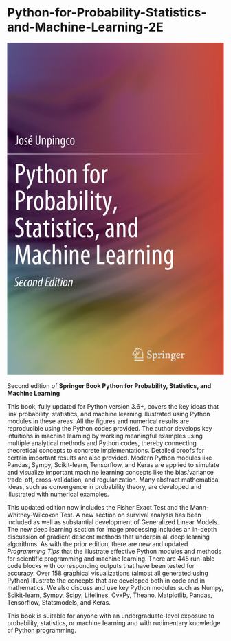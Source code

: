 # Python-for-Probability-Statistics-and-Machine-Learning-2E

![Draft cover](./Python_probability_statistics_machine_learning_2E.png)


Second edition of **Springer Book Python for Probability, Statistics, and Machine Learning**

This book, fully updated for Python version 3.6+, covers the key ideas that link probability, statistics, and machine learning illustrated using Python modules in these areas.  All the figures and numerical results are reproducible using the Python codes provided. The author develops key intuitions in machine learning by working meaningful examples using multiple analytical methods and Python codes, thereby connecting theoretical concepts to concrete implementations. Detailed proofs for certain important results are also provided. Modern Python modules like Pandas, Sympy, Scikit-learn, Tensorflow, and Keras are applied to simulate and visualize important machine learning concepts like the bias/variance trade-off, cross-validation, and regularization. Many abstract mathematical ideas, such as convergence in probability theory, are developed and illustrated with numerical examples. 

This updated edition now includes the Fisher Exact Test and the Mann-Whitney-Wilcoxon Test. A new section on survival analysis has been included as well as substantial development of Generalized Linear Models. The new deep learning section for image processing includes an in-depth discussion of gradient descent methods that underpin all deep learning algorithms.   As with the prior edition, there are new and updated *Programming Tips* that the illustrate effective Python modules and methods for scientific programming and machine learning. There are 445 run-able code blocks with corresponding outputs that have been tested for accuracy.  Over 158 graphical visualizations (almost all generated using Python) illustrate the concepts that are developed both in code and in mathematics. We also discuss and use key Python modules such as Numpy, Scikit-learn, Sympy,  Scipy, Lifelines, CvxPy, Theano, Matplotlib, Pandas, Tensorflow, Statsmodels,  and Keras.

This book is suitable for anyone with an undergraduate-level exposure to probability, statistics, or machine learning and with rudimentary knowledge of Python programming.
